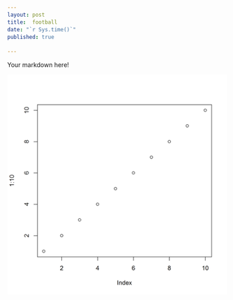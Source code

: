 ```yaml
---
layout: post
title:  football
date: "`r Sys.time()`"
published: true

---
```

Your markdown here!

![](2016-08-16-football_files/figure-html/unnamed-chunk-2-1.png)<!-- -->
